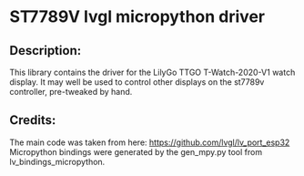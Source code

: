 # ST7789V lvgl micropython driver
## Description:
This library contains the driver for the LilyGo TTGO T-Watch-2020-V1 watch display.
It may well be used to control other displays on the st7789v controller, pre-tweaked by hand.
## Credits:
The main code was taken from here: https://github.com/lvgl/lv_port_esp32
Micropython bindings were generated by the gen_mpy.py tool from lv_bindings_micropython.